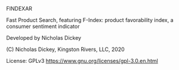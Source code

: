 FINDEXAR

Fast Product Search, featuring F-Index: product favorability index, a consumer sentiment indicator


Developed by Nicholas Dickey


(C) Nicholas Dickey, Kingston Rivers, LLC, 2020

License: GPLv3 https://www.gnu.org/licenses/gpl-3.0.en.html
